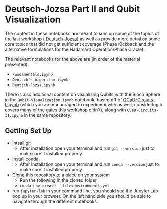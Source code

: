# Deutsch-Jozsa Part II and Qubit Visualization

The content in these notebooks are meant to sum up some of the topics of the last workshop ( [Deutsch-Jozsa](https://youtu.be/NPf_kPRmK5k)) as well as provide more detail on some core topics that did not get sufficient coverage (Phase Kickback and the alternative formulations for the Hadamard Operation/Phase Oracle). 

The relevant notebooks for the above are (in order of the material presented):
* `Fundamentals.ipynb`
* `Deutsch's-Algorithm.ipynb`
* `Deutsch-Jozsa.ipynb`

There is also additional content on visualizing Qubits with the Bloch Sphere in the `Qubit-Visualization.ipynb` notebook, based off of [QCaD-Circuits-I.ipynb](https://github.com/QC-at-Davis/npquantum/blob/master/QCaD-Circuits-I.ipynb) (which you are encouraged to experiment with as well, considering it covers many of the gates this workshop didn't), along with `QCaD-Circuits-II.ipynb` in the same repository.


## Getting Set Up
* intsall [git](https://git-scm.com/book/en/v2/Getting-Started-Installing-Git)
  * After installation open your terminal and run `git --version` just to make sure it installed properly
* install [conda](https://conda.io/projects/conda/en/latest/user-guide/install/index.html)
  * After installation open your terminal and run `conda --version` just to make sure it installed properly
* Clone this repository to a place on your system
  * Run the following in the cloned folder
  * `conda env create --file=environments.yml`
* run `jupyter-lab` in your command line, you should see the Jupyter Lab pop up in your browser. On the left hand side you should be able to navigate through the different notebooks.
